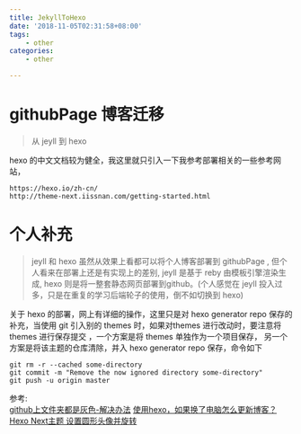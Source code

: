 ```yaml
---
title: JekyllToHexo
date: '2018-11-05T02:31:58+08:00'
tags:
    - other
categories:
    - other

---
```





# githubPage 博客迁移

>  从 jeyll 到 hexo

hexo 的中文文档较为健全，我这里就只引入一下我参考部署相关的一些参考网站，
```
https://hexo.io/zh-cn/
http://theme-next.iissnan.com/getting-started.html
```

# 个人补充

> jeyll 和 hexo 虽然从效果上看都可以将个人博客部署到 githubPage , 但个人看来在部署上还是有实现上的差别, jeyll 是基于 reby 由模板引擎渲染生成, hexo 则是将一整套静态网页部署到github。(个人感觉在 jeyll 投入过多，只是在重复的学习后端轮子的使用，倒不如切换到 hexo)

关于 hexo 的部署，网上有详细的操作，这里只是对 hexo generator repo 保存的补充，当使用 git 引入别的 themes 时，如果对themes 进行改动时，要注意将 themes 进行保存提交 ，一个方案是将 themes 单独作为一个项目保存， 另一个方案是将该主题的仓库清除，并入 hexo generator repo 保存，命令如下
```shell
git rm -r --cached some-directory
git commit -m "Remove the now ignored directory some-directory"
git push -u origin master
```

参考:  
[github上文件夹都是灰色-解决办法](https://blog.csdn.net/XIAOZHUXMEN/article/details/51536967?locationNum=11)
[使用hexo，如果换了电脑怎么更新博客？](https://www.zhihu.com/question/21193762)
[Hexo Next主题 设置圆形头像并旋转](https://www.cnblogs.com/zjcao/p/9275103.html)
